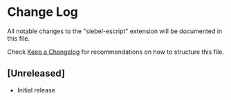 # Change Log

All notable changes to the "siebel-escript" extension will be documented in this file.

Check [Keep a Changelog](http://keepachangelog.com/) for recommendations on how to structure this file.

## [Unreleased]

- Initial release